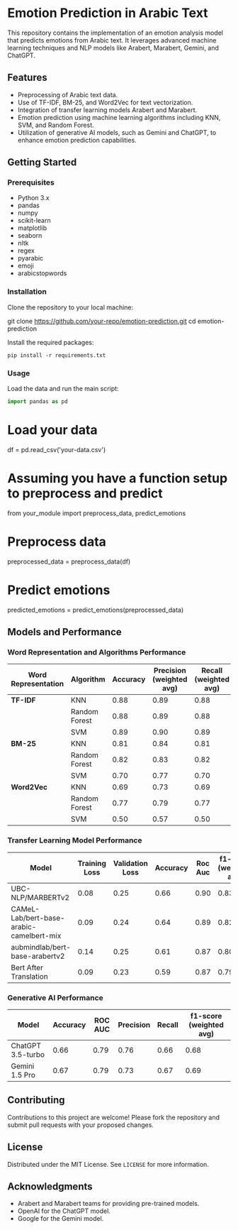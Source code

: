 # Emotion Prediction in Arabic Text

This repository contains the implementation of an emotion analysis model that predicts emotions from Arabic text. It leverages advanced machine learning techniques and NLP models like Arabert, Marabert, Gemini, and ChatGPT.

## Features

- Preprocessing of Arabic text data.
- Use of TF-IDF, BM-25, and Word2Vec for text vectorization.
- Integration of transfer learning models Arabert and Marabert.
- Emotion prediction using machine learning algorithms including KNN, SVM, and Random Forest.
- Utilization of generative AI models, such as Gemini and ChatGPT, to enhance emotion prediction capabilities.

## Getting Started

### Prerequisites

- Python 3.x
- pandas
- numpy
- scikit-learn
- matplotlib
- seaborn
- nltk
- regex
- pyarabic
- emoji
- arabicstopwords

### Installation

Clone the repository to your local machine:

git clone https://github.com/your-repo/emotion-prediction.git
cd emotion-prediction


Install the required packages:
```
pip install -r requirements.txt
```

### Usage

Load the data and run the main script:

```python
import pandas as pd
```
# Load your data
df = pd.read_csv('your-data.csv')

# Assuming you have a function setup to preprocess and predict
from your_module import preprocess_data, predict_emotions

# Preprocess data
preprocessed_data = preprocess_data(df)

# Predict emotions
predicted_emotions = predict_emotions(preprocessed_data)

## Models and Performance

### Word Representation and Algorithms Performance

| Word Representation | Algorithm     | Accuracy | Precision (weighted avg) | Recall (weighted avg) | f1-score (weighted avg) |
|---------------------|---------------|----------|--------------------------|-----------------------|-------------------------|
| **TF-IDF**          | KNN           | 0.88     | 0.89                     | 0.88                  | 0.88                    |
|                     | Random Forest | 0.88     | 0.89                     | 0.88                  | 0.88                    |
|                     | SVM           | 0.89     | 0.90                     | 0.89                  | 0.89                    |
| **BM-25**           | KNN           | 0.81     | 0.84                     | 0.81                  | 0.82                    |
|                     | Random Forest | 0.82     | 0.83                     | 0.82                  | 0.82                    |
|                     | SVM           | 0.70     | 0.77                     | 0.70                  | 0.70                    |
| **Word2Vec**        | KNN           | 0.69     | 0.73                     | 0.69                  | 0.71                    |
|                     | Random Forest | 0.77     | 0.79                     | 0.77                  | 0.78                    |
|                     | SVM           | 0.50     | 0.57                     | 0.50                  | 0.49                    |

### Transfer Learning Model Performance

| Model                                       | Training Loss | Validation Loss | Accuracy | Roc Auc | f1-score (weighted avg) |
|---------------------------------------------|---------------|-----------------|----------|---------|-------------------------|
| UBC-NLP/MARBERTv2                           | 0.08          | 0.25            | 0.66     | 0.90    | 0.83                    |
| CAMeL-Lab/bert-base-arabic-camelbert-mix    | 0.09          | 0.24            | 0.64     | 0.89    | 0.82                    |
| aubmindlab/bert-base-arabertv2              | 0.14          | 0.25            | 0.61     | 0.87    | 0.80                    |
| Bert After Translation                      | 0.09          | 0.23            | 0.59     | 0.87    | 0.79                    |

### Generative AI Performance

| Model                                       | Accuracy      | ROC AUC         | Precision| Recall  | f1-score (weighted avg) |
|---------------------------------------------|---------------|-----------------|----------|---------|-------------------------|
| ChatGPT 3.5-turbo                           | 0.66          | 0.79            | 0.76     | 0.66    | 0.68                    |
| Gemini 1.5 Pro                              | 0.67          | 0.79            | 0.73     | 0.67    | 0.69                    |

## Contributing

Contributions to this project are welcome! Please fork the repository and submit pull requests with your proposed changes.

## License

Distributed under the MIT License. See `LICENSE` for more information.

## Acknowledgments

- Arabert and Marabert teams for providing pre-trained models.
- OpenAI for the ChatGPT model.
- Google for the Gemini model.

